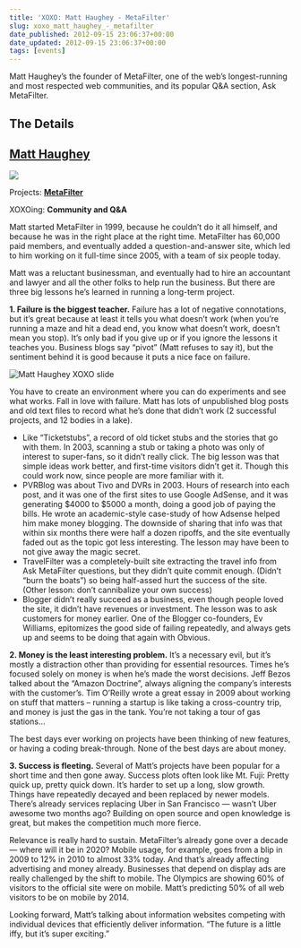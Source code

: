 ```yaml
---
title: 'XOXO: Matt Haughey - MetaFilter'
slug: xoxo_matt_haughey_-_metafilter
date_published: 2012-09-15 23:06:37+00:00
date_updated: 2012-09-15 23:06:37+00:00
tags: [events]
---
```

Matt Haughey’s the founder of MetaFilter, one of the web’s longest-running and most respected web communities, and its popular Q&A section, Ask MetaFilter.

## The Details

## [Matt Haughey](https://twitter.com/mathowie)

![](/images/wweek-headshot_normal.jpg)

Projects: **[MetaFilter](http://www.metafilter.com/)**

XOXOing: **Community and Q&A**

Matt started MetaFilter in 1999, because he couldn’t do it all himself, and because he was in the right place at the right time. MetaFilter has 60,000 paid members, and eventually added a question-and-answer site, which led to him working on it full-time since 2005, with a team of six people today.  

Matt was a reluctant businessman, and eventually had to hire an accountant and lawyer and all the other folks to help run the business. But there are three big lessons he’s learned in running a long-term project.  

**1. Failure is the biggest teacher.** Failure has a lot of negative connotations, but it’s great because at least it tells you what doesn’t work (when you’re running a maze and hit a dead end, you know what doesn’t work, doesn’t mean you stop). It’s only bad if you give up or if you ignore the lessons it teaches you. Business blogs say “pivot” (Matt refuses to say it), but the sentiment behind it is good because it puts a nice face on failure.

![Matt Haughey XOXO slide](https://cdn.glitch.global/c4e475b2-a54e-47e0-973c-ed0bd1b46262/matt-haughey-slide.png?v=1670738948799 "Matt Haughey XOXO slide")  

You have to create an environment where you can do experiments and see what works. Fall in love with failure. Matt has lots of unpublished blog posts and old text files to record what he’s done that didn’t work (2 successful projects, and 12 bodies in a lake).  

* Like “Ticketstubs”, a record of old ticket stubs and the stories that go with them. In 2003, scanning a stub or taking a photo was only of interest to super-fans, so it didn’t really click. The big lesson was that simple ideas work better, and first-time visitors didn’t get it. Though this could work now, since people are more familiar with it.  
* PVRBlog was about Tivo and DVRs in 2003. Hours of research into each post, and it was one of the first sites to use Google AdSense, and it was generating $4000 to $5000 a month, doing a good job of paying the bills. He wrote an academic-style case-study of how Adsense helped him make money blogging. The downside of sharing that info was that within six months there were half a dozen ripoffs, and the site eventually faded out as the topic got less interesting. The lesson may have been to not give away the magic secret.  
* TravelFilter was a completely-built site extracting the travel info from Ask MetaFilter questions, but they didn’t quite commit enough. (Didn’t “burn the boats”) so being half-assed hurt the success of the site. (Other lesson: don’t cannibalize your own success)  
* Blogger didn’t really succeed as a business, even though people loved the site, it didn’t have revenues or investment. The lesson was to ask customers for money earlier. One of the Blogger co-founders, Ev Williams, epitomizes the good side of failing repeatedly, and always gets up and seems to be doing that again with Obvious.

**2. Money is the least interesting problem.** It’s a necessary evil, but it’s mostly a distraction other than providing for essential resources. Times he’s focused solely on money is when he’s made the worst decisions. Jeff Bezos talked about the “Amazon Doctrine”, always aligning the company’s interests with the customer’s. Tim O’Reilly wrote a great essay in 2009 about working on stuff that matters – running a startup is like taking a cross-country trip, and money is just the gas in the tank. You’re not taking a tour of gas stations…  

The best days ever working on projects have been thinking of new features, or having a coding break-through. None of the best days are about money.
 
**3. Success is fleeting.** Several of Matt’s projects have been popular for a short time and then gone away. Success plots often look like Mt. Fuji: Pretty quick up, pretty quick down. It’s harder to set up a long, slow growth. Things have repeatedly decayed and been replaced by newer models. There’s already services replacing Uber in San Francisco — wasn’t Uber awesome two months ago? Building on open source and open knowledge is great, but makes the competition much more fierce.  

Relevance is really hard to sustain. MetaFilter’s already gone over a decade — where will it be in 2020? Mobile usage, for example, goes from a blip in 2009 to 12% in 2010 to almost 33% today. And that’s already affecting advertising and money already. Businesses that depend on display ads are really challenged by the shift to mobile. The Olympics are showing 60% of visitors to the official site were on mobile. Matt’s predicting 50% of all web visitors to be on mobile by 2014.  

Looking forward, Matt’s talking about information websites competing with individual devices that efficiently deliver information. “The future is a little iffy, but it’s super exciting.”
